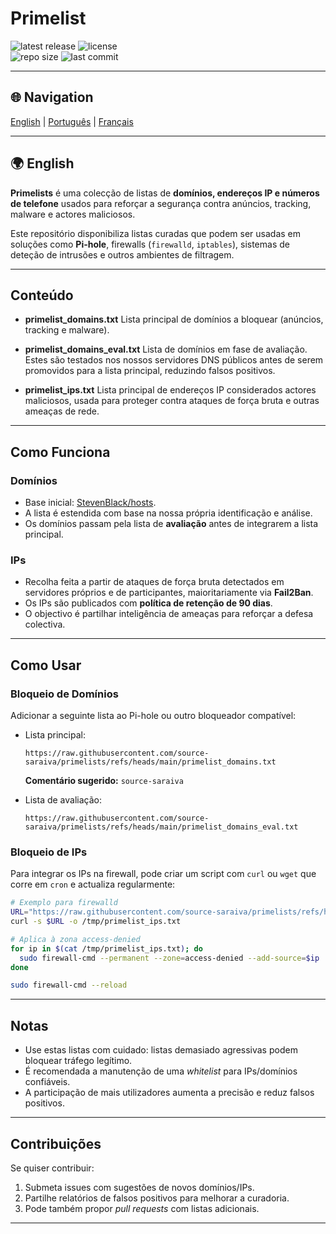 

# Primelist

![latest release](https://img.shields.io/github/release/source-saraiva/primelist) 
![license](https://img.shields.io/github/license/source-saraiva/primelist)  
![repo size](https://img.shields.io/github/repo-size/source-saraiva/primelist) 
![last commit](https://img.shields.io/github/last-commit/source-saraiva/primelist)

---

## 🌐 Navigation
[English](#-english) | [Português](#-português-pt) | [Français](#-français)

---

## 🌍 English

**Primelists** é uma colecção de listas de **domínios, endereços IP e números de telefone** usados para reforçar a segurança contra anúncios, tracking, malware e actores maliciosos.

Este repositório disponibiliza listas curadas que podem ser usadas em soluções como **Pi-hole**, firewalls (`firewalld`, `iptables`), sistemas de deteção de intrusões e outros ambientes de filtragem.

---

## Conteúdo

* **primelist\_domains.txt**
  Lista principal de domínios a bloquear (anúncios, tracking e malware).

* **primelist\_domains\_eval.txt**
  Lista de domínios em fase de avaliação. Estes são testados nos nossos servidores DNS públicos antes de serem promovidos para a lista principal, reduzindo falsos positivos.

* **primelist\_ips.txt**
  Lista principal de endereços IP considerados actores maliciosos, usada para proteger contra ataques de força bruta e outras ameaças de rede.

---

## Como Funciona

### Domínios

* Base inicial: [StevenBlack/hosts](https://raw.githubusercontent.com/StevenBlack/hosts/master/hosts).
* A lista é estendida com base na nossa própria identificação e análise.
* Os domínios passam pela lista de **avaliação** antes de integrarem a lista principal.

### IPs

* Recolha feita a partir de ataques de força bruta detectados em servidores próprios e de participantes, maioritariamente via **Fail2Ban**.
* Os IPs são publicados com **política de retenção de 90 dias**.
* O objectivo é partilhar inteligência de ameaças para reforçar a defesa colectiva.

---

## Como Usar

### Bloqueio de Domínios

Adicionar a seguinte lista ao Pi-hole ou outro bloqueador compatível:

* Lista principal:

  ```
  https://raw.githubusercontent.com/source-saraiva/primelists/refs/heads/main/primelist_domains.txt
  ```

  **Comentário sugerido:** `source-saraiva`

* Lista de avaliação:

  ```
  https://raw.githubusercontent.com/source-saraiva/primelists/refs/heads/main/primelist_domains_eval.txt
  ```

### Bloqueio de IPs

Para integrar os IPs na firewall, pode criar um script com `curl` ou `wget` que corre em `cron` e actualiza regularmente:

```bash
# Exemplo para firewalld
URL="https://raw.githubusercontent.com/source-saraiva/primelists/refs/heads/main/primelist_ips.txt"
curl -s $URL -o /tmp/primelist_ips.txt

# Aplica à zona access-denied
for ip in $(cat /tmp/primelist_ips.txt); do
  sudo firewall-cmd --permanent --zone=access-denied --add-source=$ip
done

sudo firewall-cmd --reload
```

---

## Notas

* Use estas listas com cuidado: listas demasiado agressivas podem bloquear tráfego legítimo.
* É recomendada a manutenção de uma *whitelist* para IPs/domínios confiáveis.
* A participação de mais utilizadores aumenta a precisão e reduz falsos positivos.

---

## Contribuições

Se quiser contribuir:

1. Submeta issues com sugestões de novos domínios/IPs.
2. Partilhe relatórios de falsos positivos para melhorar a curadoria.
3. Pode também propor *pull requests* com listas adicionais.

---
